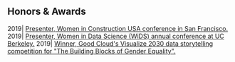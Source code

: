 ## Honors & Awards

2019| [Presenter, Women in Construction USA conference in San Francisco.](https://medium.com/berkeleyischool/crafting-a-sustainable-career-8ba3d8cdbcd6)
2019| [Presenter, Women in Data Science (WiDS) annual conference at UC Berkeley.](https://www.ischool.berkeley.edu/events/2019/wids-berkeley)
2019| [Winner, Good Cloud's Visualize 2030 data storytelling competition for "The Building Blocks of Gender Equality".](https://cloud.google.com/visualize-2030/#meet-the-winners)
